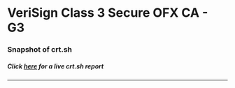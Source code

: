 # VeriSign Class 3 Secure OFX CA - G3
### Snapshot of crt.sh
##### Click [here](https://crt.sh/?q=100C3AAEE557258903B16A4D04A7030D4E64AD64D5460EB06FB2E3034BF5F2AC) for a live crt.sh report

---
